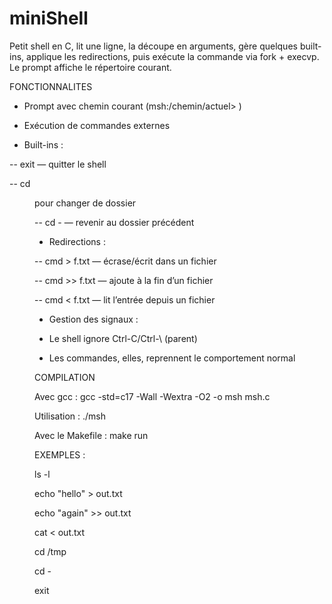 # miniShell


Petit shell en C, lit une ligne, la découpe en arguments, gère quelques built-ins, applique les redirections, puis exécute la commande via fork + execvp. Le prompt affiche le répertoire courant.



FONCTIONNALITES

- Prompt avec chemin courant (msh:/chemin/actuel> )

- Exécution de commandes externes

- Built-ins :

 -- exit — quitter le shell

 -- cd <dir> pour changer de dossier

 -- cd - — revenir au dossier précédent

- Redirections :

 -- cmd > f.txt — écrase/écrit dans un fichier

 -- cmd >> f.txt — ajoute à la fin d’un fichier

 -- cmd < f.txt — lit l’entrée depuis un fichier

- Gestion des signaux :

- Le shell ignore Ctrl-C/Ctrl-\ (parent)

- Les commandes, elles, reprennent le comportement normal



COMPILATION

Avec gcc : 
gcc -std=c17 -Wall -Wextra -O2 -o msh msh.c

Utilisation : 
./msh


Avec le Makefile :
make run



EXEMPLES : 

ls -l

echo "hello" > out.txt

echo "again" >> out.txt

cat < out.txt

cd /tmp

cd -

exit



